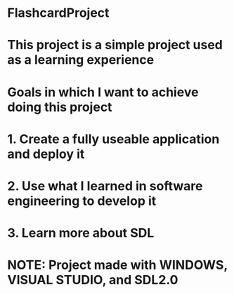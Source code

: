 # FlashcardProject
# This project is a simple project used as a learning experience
# Goals in which I want to achieve doing this project
# 1. Create a fully useable application and deploy it
# 2. Use what I learned in software engineering to develop it
# 3. Learn more about SDL


# NOTE: Project made with WINDOWS, VISUAL STUDIO, and SDL2.0
